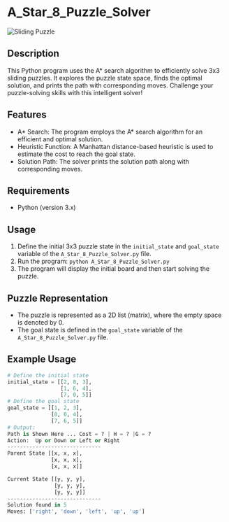 # A_Star_8_Puzzle_Solver

![Sliding Puzzle](puzzle_image.png)

## Description

This Python program uses the A* search algorithm to efficiently solve 3x3 sliding puzzles. It explores the puzzle state space, finds the optimal solution, and prints the path with corresponding moves. Challenge your puzzle-solving skills with this intelligent solver!

## Features

- A* Search: The program employs the A* search algorithm for an efficient and optimal solution.
- Heuristic Function: A Manhattan distance-based heuristic is used to estimate the cost to reach the goal state.
- Solution Path: The solver prints the solution path along with corresponding moves.

## Requirements

- Python (version 3.x)

## Usage

1. Define the initial 3x3 puzzle state in the `initial_state` and `goal_state` variable of the `A_Star_8_Puzzle_Solver.py` file.
2. Run the program: `python A_Star_8_Puzzle_Solver.py`
3. The program will display the initial board and then start solving the puzzle.

## Puzzle Representation

- The puzzle is represented as a 2D list (matrix), where the empty space is denoted by 0.
- The goal state is defined in the `goal_state` variable of the `A_Star_8_Puzzle_Solver.py` file.

## Example Usage

```python
# Define the initial state
initial_state = [[2, 8, 3],
                 [1, 6, 4],
                 [7, 0, 5]]
# Define the goal state
goal_state = [[1, 2, 3],
              [8, 0, 4],
              [7, 6, 5]]
# Output:
Path is Shown Here ... Cost = ? | H = ? |G = ?
Action:  Up or Down or Left or Right
------------------------------
Parent State [[x, x, x],
              [x, x, x],
              [x, x, x]]

Current State [[y, y, y],
               [y, y, y],
               [y, y, y]]
------------------------------
Solution found in 5 
Moves: ['right', 'down', 'left', 'up', 'up']
